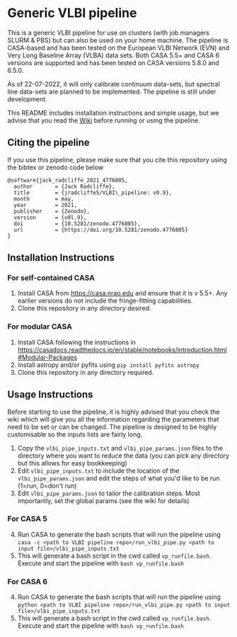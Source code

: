 # Generic VLBI pipeline

This is a generic VLBI pipeline for use on clusters (with job managers SLURM & PBS) but can also be used on your home machine. The pipeline is CASA-based and has been tested on the European VLBI Network (EVN) and Very Long Baseline Array (VLBA) data sets. Both CASA 5.5+ and CASA 6 versions are supported and has been tested on CASA versions 5.8.0 and 6.5.0.

As of 22-07-2022, it will only calibrate continuum data-sets, but spectral line data-sets are planned to be implemented. The pipeline is still under development.

This README includes installation instructions and simple usage, but we advise that you read the [Wiki](../../wiki) before running or using the pipeline.

## Citing the pipeline

If you use this pipeline, please make sure that you cite this repository using the bibtex or zenodo code below

```
@software{jack_radcliffe_2021_4776805,
  author       = {Jack Radcliffe},
  title        = {jradcliffe5/VLBI\_pipeline: v0.9},
  month        = may,
  year         = 2021,
  publisher    = {Zenodo},
  version      = {v0l.9},
  doi          = {10.5281/zenodo.4776805},
  url          = {https://doi.org/10.5281/zenodo.4776805}
}
```

## Installation Instructions
### For self-contained CASA
1. Install CASA from <https://casa.nrao.edu> and ensure that it is v 5.5+. Any earlier versions do not include the fringe-fitting capabilities.
2. Clone this repository in any directory desired. 

### For modular CASA
1. Install CASA following the instructions in <https://casadocs.readthedocs.io/en/stable/notebooks/introduction.html#Modular-Packages>
2. Install astropy and/or pyfits using `pip install pyfits astropy`
3. Clone this repository in any directory required.

## Usage Instructions
Before starting to use the pipeline, it is highly advised that you check the wiki which will give you all the information regarding the parameters that need to be set or can be changed. The pipeline is designed to be highly customisable so the inputs lists are fairly long. 

1. Copy the `vlbi_pipe_inputs.txt` and `vlbi_pipe_params.json` files to the directory where you want to reduce the data (you can pick any directory but this allows for easy bookkeeping)
2. Edit `vlbi_pipe_inputs.txt` to include the location of the `vlbi_pipe_params.json` and edit the steps of what you'd like to be run (1=run, 0=don't run)
3. Edit `vlbi_pipe_params.json` to tailor the calibration steps. Most importantly, set the global params (see the wiki for details)

### For CASA 5
4. Run CASA to generate the bash scripts that will run the pipeline using `casa -c <path to VLBI pipeline repo>/run_vlbi_pipe.py <path to input file>/vlbi_pipe_inputs.txt`
5. This will generate a bash script in the cwd called `vp_runfile.bash`. Execute and start the pipeline with `bash vp_runfile.bash`

### For CASA 6
4. Run CASA to generate the bash scripts that will run the pipeline using `python <path to VLBI pipeline repo>/run_vlbi_pipe.py <path to input file>/vlbi_pipe_inputs.txt`
5. This will generate a bash script in the cwd called `vp_runfile.bash`. Execute and start the pipeline with `bash vp_runfile.bash`


